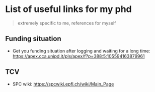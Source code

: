 # List of useful links for my phd
> extremely specific to me, references for myself

## Funding situation

- Get you funding situation after logging and waiting for a long time: https://apex.cca.unipd.it/pls/apex/f?p=388:5:105594163879961




## TCV
- SPC wiki: https://spcwiki.epfl.ch/wiki/Main_Page